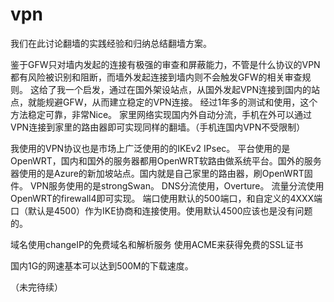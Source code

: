 # vpn
我们在此讨论翻墙的实践经验和归纳总结翻墙方案。

鉴于GFW只对墙内发起的连接有极强的审查和屏蔽能力，不管是什么协议的VPN都有风险被识别和阻断，而墙外发起连接到墙内则不会触发GFW的相关审查规则。
这给了我一个启发，通过在国外架设站点，从国外发起VPN连接到国内的站点，就能规避GFW，从而建立稳定的VPN连接。
经过1年多的测试和使用，这个方法稳定可靠，非常Nice。
家里网络实现国内外自动分流，手机在外可以通过VPN连接到家里的路由器即可实现同样的翻墙。（手机连国内VPN不受限制）

我使用的VPN协议也是市场上广泛使用的的IKEv2 IPsec。
平台使用的是OpenWRT，国内和国外的服务器都用OpenWRT软路由做系统平台。国外的服务器使用的是Azure的新加坡站点。国内就是自己家里的路由器，刷OpenWRT固件。
VPN服务使用的是strongSwan。
DNS分流使用，Overture。
流量分流使用OpenWRT的firewall4即可实现。
端口使用默认的500端口，和自定义的4XXX端口（默认是4500）作为IKE协商和连接使用。使用默认4500应该也是没有问题的。

域名使用changeIP的免费域名和解析服务
使用ACME来获得免费的SSL证书

国内1G的网速基本可以达到500M的下载速度。

（未完待续）
